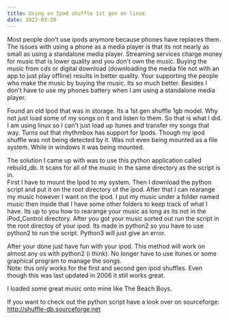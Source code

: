 ```yaml
---
title: Using an Ipod shuffle 1st gen on linux  
date: 2022-03-20
---
```


Most people don't use ipods anymore because phones have replaces them. The issues with using a phone as a media player is that its not nearly as small as using a standalone media player. Streaming services charge money for music that is lower quality and you don't own the music. Buying the music from cds or digital download (downloading the media file not with an app to just play offline) results in better quality. Your supporting the people who make the music by buying the music. Its so much better. Besides I don't have to use my phones battery when I am using a standalone media player. 

Found an old Ipod that was in storage. Its a 1st gen shuffle 1gb model. Why not just load some of my songs on it and listen to them. So that is what I did. I am using linux so I can't just load up itunes and transfer my songs that way. Turns out that rhythmbox has support for Ipods. Though my ipod shuffle was not being detected by it. Was not even being mounted as a file system. While in windows it was being mounted. 

The solution I came up with was to use this python application called rebuild_db. It scans for all of the music in the same directory as the script is in.   
First I have to mount the Ipod to my system. Then I download the python script and put it on the root directory of the ipod. After that I can rearange my music however I want on the ipod. I put my music under a folder named music then inside that I have some other folders to keep track of what I have. Its up to you how to rearange your music as long as its not in the iPod_Control directory. After you got your music sorted out run the script in the root directoy of your ipod. Its made in python2 so you have to use python2 to run the script. Python3 will just give an error. 

After your done just have fun with your ipod. This method will work on almost any os with python2 (i think). No longer have to use itunes or some graphical program to manage the songs.  
Note: this only works for the first and second gen ipod shuffles. Even though this was last updated in 2006 it still works great. 

I loaded some great music onto mine like The Beach Boys.

If you want to check out the python script have a look over on sourceforge: http://shuffle-db.sourceforge.net